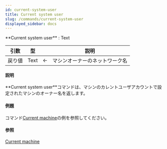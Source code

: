 ```yaml
---
id: current-system-user
title: Current system user
slug: /commands/current-system-user
displayed_sidebar: docs
---
```


<!--REF #_command_.Current system user.Syntax-->**Current system user**  : Text<!-- END REF-->
<!--REF #_command_.Current system user.Params-->
| 引数 | 型 |  | 説明 |
| --- | --- | --- | --- |
| 戻り値 | Text | &#8592; | マシンオーナーのネットワーク名 |

<!-- END REF-->

#### 説明 

<!--REF #_command_.Current system user.Summary-->**Current system user**コマンドは、マシンのカレントユーザアカウントで設定されたマシンのオーナー名を返します。<!-- END REF-->

#### 例題 

コマンド[Current machine](current-machine.md "Current machine")の例を参照してください。

#### 参照 

[Current machine](current-machine.md)  